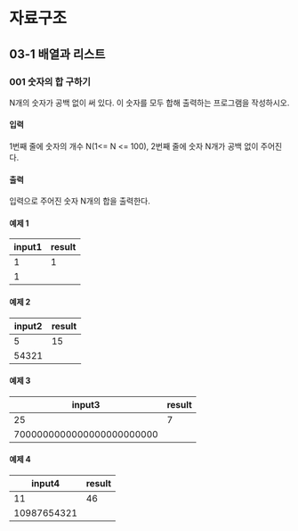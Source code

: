 # 자료구조

## 03-1 배열과 리스트

### 001 숫자의 합 구하기

N개의 숫자가 공백 없이 써 있다. 이 숫자를 모두 합해 출력하는 프로그램을 작성하시오.

#### 입력

1번째 줄에 숫자의 개수 N(1<= N <= 100), 2번째 줄에 숫자 N개가 공백 없이 주어진다.

#### 출력

입력으로 주어진 숫자 N개의 합을 출력한다.

#### 예제 1

|      input1       | result  |
| ----------------- | ------- |
|         1         |    1    |
|         1         |         |

#### 예제 2

|      input2       |  result  |
| ----------------- | -------- |
|         5         |    15    |
|       54321       |          |

#### 예제 3

|           input3          |  result |
| ------------------------- | ------- |
|             25            |    7    |
| 7000000000000000000000000 |         |

#### 예제 4

|      input4       |  result  |
| ----------------- | -------- |
|        11         |    46    |
|    10987654321    |          |
